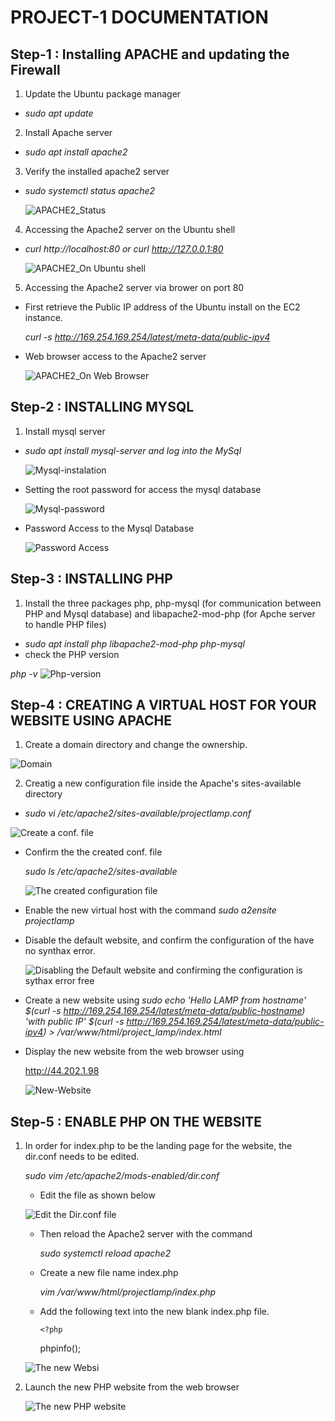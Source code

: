 # PROJECT-1 DOCUMENTATION

##  Step-1 : Installing APACHE and updating the Firewall

1. Update the Ubuntu package manager
- *sudo apt update*

2. Install Apache server
- *sudo apt install apache2*

3. Verify the installed apache2 server
- *sudo systemctl status apache2*

  ![APACHE2_Status](./images/APache2-status.PNG)

4. Accessing the Apache2 server on the Ubuntu shell 
-  *curl http://localhost:80 or  curl http://127.0.0.1:80*


  
   ![APACHE2_On Ubuntu shell](./images/Apache-view1.PNG)

5. Accessing the Apache2 server via brower on port 80

- First retrieve the Public IP address of the Ubuntu install on the EC2 instance.

  *curl -s http://169.254.169.254/latest/meta-data/public-ipv4*

 - Web browser access to the Apache2 server

   ![APACHE2_On Web Browser](./images/Apache-view2.PNG)


## Step-2 : INSTALLING MYSQL

1. Install mysql server
 - *sudo apt install mysql-server and log into the MySql*

   ![Mysql-instalation](./images/mysql-instalation.PNG)
 - Setting the root password for access the mysql database

   ![Mysql-password](./images/mysql-root-password.PNG)

- Password Access to the Mysql Database

  ![Password Access](./images/Password-access.PNG)


## Step-3 : INSTALLING PHP

1. Install the three packages php, php-mysql (for communication between PHP and Mysql database)  and libapache2-mod-php (for Apche server to handle PHP files)

- *sudo apt install php libapache2-mod-php php-mysql*
- check the PHP version

*php -v*
![Php-version](./images/php-version.PNG)


## Step-4 : CREATING A VIRTUAL HOST FOR YOUR WEBSITE USING APACHE

1. Create a domain directory and change the ownership.

![Domain](./images/domain-folder.PNG)

2. Creatig a new configuration file inside the Apache's sites-available directory

 - *sudo vi /etc/apache2/sites-available/projectlamp.conf*

 ![Create a conf. file](./images/conf-file.PNG)

 - Confirm the the created conf. file
 
   *sudo ls /etc/apache2/sites-available*

   ![The created configuration file](./images/conf.%20file-confirmation.PNG)

-  Enable the new virtual host with the command 
   *sudo a2ensite projectlamp*
- Disable the default website, and confirm the configuration of the have no synthax error.

   ![Disabling the Default website and confirming the configuration is sythax error free](./images/disable-default.PNG)

- Create a new website using
*sudo echo 'Hello LAMP from hostname' $(curl -s http://169.254.169.254/latest/meta-data/public-hostname) 'with public IP' $(curl -s http://169.254.169.254/latest/meta-data/public-ipv4) > /var/www/html/project_lamp/index.html*

- Display the new website from the web browser using 

    http://44.202.1.98
    
    ![New-Website](./images/new-website.PNG)


 ## Step-5 :  ENABLE PHP ON THE WEBSITE

 1. In order for index.php to be the landing page for the website, the dir.conf needs to be edited.

    *sudo vim /etc/apache2/mods-enabled/dir.conf*

    - Edit the file as shown below

    ![Edit the Dir.conf file](./images/dir.conf.PNG)

    - Then reload the Apache2 server with the command

      *sudo systemctl reload apache2*

    - Create a new file name index.php

      *vim /var/www/html/projectlamp/index.php*

    - Add the following text into the new blank index.php file.
     
          <?php
      phpinfo();

     ![The new Websi](./images/php-content.PNG)

2.  Launch the new PHP website from the web browser

       ![The new PHP website](./images/php-website-new.PNG)

    

       
   


